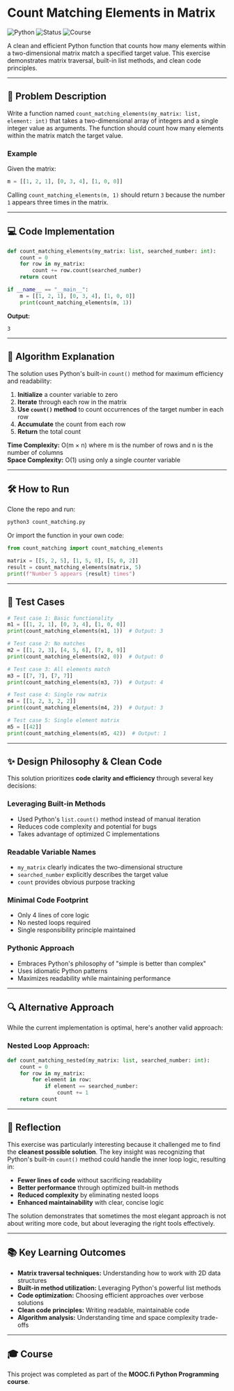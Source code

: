 # Count Matching Elements in Matrix

![Python](https://img.shields.io/badge/Python-3.x-blue)
![Status](https://img.shields.io/badge/Status-Completed-brightgreen)
![Course](https://img.shields.io/badge/MOOC.fi-Python%20Programming-lightgrey)

A clean and efficient Python function that counts how many elements within a two-dimensional matrix match a specified target value. This exercise demonstrates matrix traversal, built-in list methods, and clean code principles.

---

## 📖 Problem Description

Write a function named `count_matching_elements(my_matrix: list, element: int)` that takes a two-dimensional array of integers and a single integer value as arguments. The function should count how many elements within the matrix match the target value.

### Example

Given the matrix:
```python
m = [[1, 2, 1], [0, 3, 4], [1, 0, 0]]
```

Calling `count_matching_elements(m, 1)` should return `3` because the number `1` appears three times in the matrix.

---

## 💻 Code Implementation

```python
def count_matching_elements(my_matrix: list, searched_number: int):
    count = 0
    for row in my_matrix:
        count += row.count(searched_number)
    return count

if __name__ == "__main__":
    m = [[1, 2, 1], [0, 3, 4], [1, 0, 0]]
    print(count_matching_elements(m, 1))
```

**Output:**
```
3
```

---

## 🧠 Algorithm Explanation

The solution uses Python's built-in `count()` method for maximum efficiency and readability:

1. **Initialize** a counter variable to zero
2. **Iterate** through each row in the matrix
3. **Use `count()` method** to count occurrences of the target number in each row
4. **Accumulate** the count from each row
5. **Return** the total count

**Time Complexity:** O(m × n) where m is the number of rows and n is the number of columns  
**Space Complexity:** O(1) using only a single counter variable

---

## 🛠 How to Run

Clone the repo and run:

```bash
python3 count_matching.py
```

Or import the function in your own code:

```python
from count_matching import count_matching_elements

matrix = [[5, 2, 5], [1, 5, 8], [5, 0, 2]]
result = count_matching_elements(matrix, 5)
print(f"Number 5 appears {result} times")
```

---

## 🧪 Test Cases

```python
# Test case 1: Basic functionality
m1 = [[1, 2, 1], [0, 3, 4], [1, 0, 0]]
print(count_matching_elements(m1, 1))  # Output: 3

# Test case 2: No matches
m2 = [[1, 2, 3], [4, 5, 6], [7, 8, 9]]
print(count_matching_elements(m2, 0))  # Output: 0

# Test case 3: All elements match
m3 = [[7, 7], [7, 7]]
print(count_matching_elements(m3, 7))  # Output: 4

# Test case 4: Single row matrix
m4 = [[1, 2, 3, 2, 2]]
print(count_matching_elements(m4, 2))  # Output: 3

# Test case 5: Single element matrix
m5 = [[42]]
print(count_matching_elements(m5, 42))  # Output: 1
```

---

## ✨ Design Philosophy & Clean Code

This solution prioritizes **code clarity and efficiency** through several key decisions:

### **Leveraging Built-in Methods**
- Used Python's `list.count()` method instead of manual iteration
- Reduces code complexity and potential for bugs
- Takes advantage of optimized C implementations

### **Readable Variable Names**
- `my_matrix` clearly indicates the two-dimensional structure
- `searched_number` explicitly describes the target value
- `count` provides obvious purpose tracking

### **Minimal Code Footprint**
- Only 4 lines of core logic
- No nested loops required
- Single responsibility principle maintained

### **Pythonic Approach**
- Embraces Python's philosophy of "simple is better than complex"
- Uses idiomatic Python patterns
- Maximizes readability while maintaining performance

---

## 🔍 Alternative Approach

While the current implementation is optimal, here's another valid approach:

### Nested Loop Approach:
```python
def count_matching_nested(my_matrix: list, searched_number: int):
    count = 0
    for row in my_matrix:
        for element in row:
            if element == searched_number:
                count += 1
    return count
```

---

## 🎯 Reflection

This exercise was particularly interesting because it challenged me to find the **cleanest possible solution**. The key insight was recognizing that Python's built-in `count()` method could handle the inner loop logic, resulting in:

- **Fewer lines of code** without sacrificing readability
- **Better performance** through optimized built-in methods  
- **Reduced complexity** by eliminating nested loops
- **Enhanced maintainability** with clear, concise logic

The solution demonstrates that sometimes the most elegant approach is not about writing more code, but about leveraging the right tools effectively.

---

## 📚 Key Learning Outcomes

* **Matrix traversal techniques:** Understanding how to work with 2D data structures
* **Built-in method utilization:** Leveraging Python's powerful list methods
* **Code optimization:** Choosing efficient approaches over verbose solutions
* **Clean code principles:** Writing readable, maintainable code
* **Algorithm analysis:** Understanding time and space complexity trade-offs

---

## 🎓 Course

This project was completed as part of the **MOOC.fi Python Programming course**.

